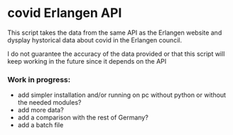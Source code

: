 # covid Erlangen API

This script takes the data from the same API as the Erlangen website and dysplay hystorical data about covid in the Erlangen council.

I do not guarantee the accuracy of the data provided or that this script will keep working in the future since it depends on the API

### Work in progress:
- add simpler installation and/or running on pc without python or without the needed modules?
- add more data?
- add a comparison with the rest of Germany?
- add a batch file
